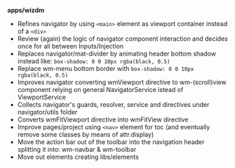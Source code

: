 **apps/wizdm**

* Refines navigator by using `<main>` element as viewport container instead of a `<div>`
* Review (again) the logic of navigator component interaction and decides once for all between Inputs/Injection
* Replaces navigator/mat-divider by animating header bottom shadow instead like: `box-shadow: 0 0 10px rgba(black, 0.5)`
* Replace wm-menu bottom border with `box-shadow: 0 0 10px rgba(black, 0.5)`
* Improves navigator converting wmViewport directive to wm-(scroll)view component relying on general NavigatorService istead of ViewportService
* Collects navigator's guards, resolver, service and directives under navigator/utils folder
* Converts wmFitViewport directive into wmFitView directive
* Improve pages/project using `<nav>` element for toc (and eventually remove some classes by means of attr.display)
* Move the action bar out of the toolbar into the navigation header splitting it into: wm-navbar & wm-toolbar
* Move out elements creating libs/elements
